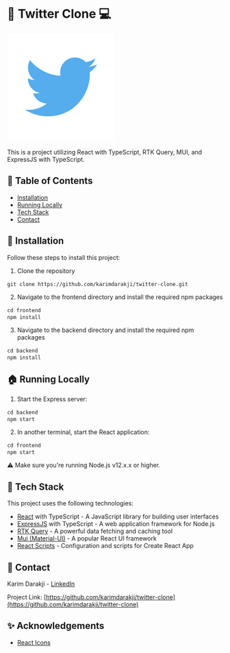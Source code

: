 # 🌟 Twitter Clone 💻

![Twitter](./frontend/public/twitter.png)

This is a project utilizing React with TypeScript, RTK Query, MUI, and ExpressJS with TypeScript.

## 📖 Table of Contents

- [Installation](#installation)
- [Running Locally](#running-locally)
- [Tech Stack](#tech-stack)
- [Contact](#contact)

## 🔧 Installation

Follow these steps to install this project:

1. Clone the repository

```
git clone https://github.com/karimdarakji/twitter-clone.git
```

2. Navigate to the frontend directory and install the required npm packages

```
cd frontend
npm install
```

3. Navigate to the backend directory and install the required npm packages

```
cd backend
npm install
```

## 🏠 Running Locally

1. Start the Express server:

```
cd backend
npm start
```

2. In another terminal, start the React application:

```
cd frontend
npm start
```

⚠️ Make sure you're running Node.js v12.x.x or higher.

## 🔨 Tech Stack

This project uses the following technologies:

- [React](https://reactjs.org/) with TypeScript - A JavaScript library for building user interfaces
- [ExpressJS](https://expressjs.com/) with TypeScript - A web application framework for Node.js
- [RTK Query](https://redux-toolkit.js.org/rtk-query/overview) - A powerful data fetching and caching tool
- [Mui (Material-UI)](https://mui.com/) - A popular React UI framework
- [React Scripts](https://www.npmjs.com/package/react-scripts) - Configuration and scripts for Create React App

## 📮 Contact

Karim Darakji - [LinkedIn](https://www.linkedin.com/in/karim-darakji-b08515177/)

Project Link: [https://github.com/karimdarakji/twitter-clone](https://github.com/karimdarakji/twitter-clone)

## ✨ Acknowledgements

- [React Icons](https://react-icons.github.io/react-icons/)

